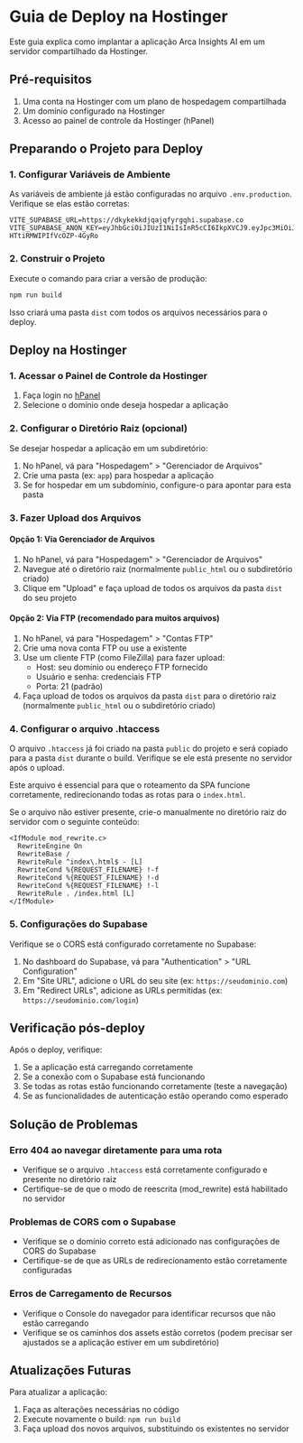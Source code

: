 # Guia de Deploy na Hostinger

Este guia explica como implantar a aplicação Arca Insights AI em um servidor compartilhado da Hostinger.

## Pré-requisitos

1. Uma conta na Hostinger com um plano de hospedagem compartilhada
2. Um domínio configurado na Hostinger
3. Acesso ao painel de controle da Hostinger (hPanel)

## Preparando o Projeto para Deploy

### 1. Configurar Variáveis de Ambiente

As variáveis de ambiente já estão configuradas no arquivo `.env.production`. Verifique se elas estão corretas:

```
VITE_SUPABASE_URL=https://dkykekkdjqajqfyrgqhi.supabase.co
VITE_SUPABASE_ANON_KEY=eyJhbGciOiJIUzI1NiIsInR5cCI6IkpXVCJ9.eyJpc3MiOiJzdXBhYmFzZSIsInJlZiI6ImRreWtla2tkanFhanFmeXJncWhpIiwicm9sZSI6ImFub24iLCJpYXQiOjE3NDcyMjk0MjMsImV4cCI6MjA2MjgwNTQyM30.8D_vswzIPdAr5LMCTj0N-HTtiRMWIPIfVcOZP-4GyRo
```

### 2. Construir o Projeto

Execute o comando para criar a versão de produção:

```bash
npm run build
```

Isso criará uma pasta `dist` com todos os arquivos necessários para o deploy.

## Deploy na Hostinger

### 1. Acessar o Painel de Controle da Hostinger

1. Faça login no [hPanel](https://hpanel.hostinger.com/)
2. Selecione o domínio onde deseja hospedar a aplicação

### 2. Configurar o Diretório Raiz (opcional)

Se desejar hospedar a aplicação em um subdiretório:

1. No hPanel, vá para "Hospedagem" > "Gerenciador de Arquivos"
2. Crie uma pasta (ex: `app`) para hospedar a aplicação
3. Se for hospedar em um subdomínio, configure-o para apontar para esta pasta

### 3. Fazer Upload dos Arquivos

#### Opção 1: Via Gerenciador de Arquivos

1. No hPanel, vá para "Hospedagem" > "Gerenciador de Arquivos"
2. Navegue até o diretório raiz (normalmente `public_html` ou o subdiretório criado)
3. Clique em "Upload" e faça upload de todos os arquivos da pasta `dist` do seu projeto

#### Opção 2: Via FTP (recomendado para muitos arquivos)

1. No hPanel, vá para "Hospedagem" > "Contas FTP"
2. Crie uma nova conta FTP ou use a existente
3. Use um cliente FTP (como FileZilla) para fazer upload:
   - Host: seu domínio ou endereço FTP fornecido
   - Usuário e senha: credenciais FTP
   - Porta: 21 (padrão)
4. Faça upload de todos os arquivos da pasta `dist` para o diretório raiz (normalmente `public_html` ou o subdiretório criado)

### 4. Configurar o arquivo .htaccess

O arquivo `.htaccess` já foi criado na pasta `public` do projeto e será copiado para a pasta `dist` durante o build. Verifique se ele está presente no servidor após o upload.

Este arquivo é essencial para que o roteamento da SPA funcione corretamente, redirecionando todas as rotas para o `index.html`.

Se o arquivo não estiver presente, crie-o manualmente no diretório raiz do servidor com o seguinte conteúdo:

```
<IfModule mod_rewrite.c>
  RewriteEngine On
  RewriteBase /
  RewriteRule ^index\.html$ - [L]
  RewriteCond %{REQUEST_FILENAME} !-f
  RewriteCond %{REQUEST_FILENAME} !-d
  RewriteCond %{REQUEST_FILENAME} !-l
  RewriteRule . /index.html [L]
</IfModule>
```

### 5. Configurações do Supabase

Verifique se o CORS está configurado corretamente no Supabase:

1. No dashboard do Supabase, vá para "Authentication" > "URL Configuration"
2. Em "Site URL", adicione o URL do seu site (ex: `https://seudominio.com`)
3. Em "Redirect URLs", adicione as URLs permitidas (ex: `https://seudominio.com/login`)

## Verificação pós-deploy

Após o deploy, verifique:

1. Se a aplicação está carregando corretamente
2. Se a conexão com o Supabase está funcionando
3. Se todas as rotas estão funcionando corretamente (teste a navegação)
4. Se as funcionalidades de autenticação estão operando como esperado

## Solução de Problemas

### Erro 404 ao navegar diretamente para uma rota

- Verifique se o arquivo `.htaccess` está corretamente configurado e presente no diretório raiz
- Certifique-se de que o modo de reescrita (mod_rewrite) está habilitado no servidor

### Problemas de CORS com o Supabase

- Verifique se o domínio correto está adicionado nas configurações de CORS do Supabase
- Certifique-se de que as URLs de redirecionamento estão corretamente configuradas

### Erros de Carregamento de Recursos

- Verifique o Console do navegador para identificar recursos que não estão carregando
- Verifique se os caminhos dos assets estão corretos (podem precisar ser ajustados se a aplicação estiver em um subdiretório)

## Atualizações Futuras

Para atualizar a aplicação:

1. Faça as alterações necessárias no código
2. Execute novamente o build: `npm run build`
3. Faça upload dos novos arquivos, substituindo os existentes no servidor 